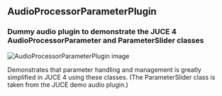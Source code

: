 
AudioProcessorParameterPlugin
-----------------------------

### Dummy audio plugin to demonstrate the JUCE 4 AudioProcessorParameter and ParameterSlider classes

![AudioProcessorParameterPlugin image](http://www.johnflynn.info/images/AudioProcessorParameterPlugin.png)

Demonstrates that parameter handling and management is greatly simplified in JUCE 4 using these classes. (The ParameterSlider class is taken from the JUCE demo audio plugin.)
